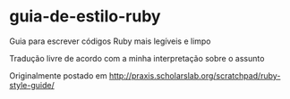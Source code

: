 # guia-de-estilo-ruby
Guia para escrever códigos Ruby mais legíveis e limpo

Tradução livre de acordo com a minha interpretação sobre o assunto

Originalmente postado em http://praxis.scholarslab.org/scratchpad/ruby-style-guide/

